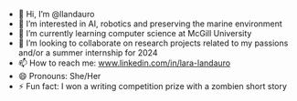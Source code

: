 - 👋 Hi, I’m @llandauro
- 👀 I’m interested in AI, robotics and preserving the marine environment
- 🌱 I’m currently learning computer science at McGill University
- 💞️ I’m looking to collaborate on research projects related to my passions and/or a summer internship for 2024
- 📫 How to reach me: www.linkedin.com/in/lara-landauro
- 😄 Pronouns: She/Her
- ⚡ Fun fact: I won a writing competition prize with a zombien short story

<!---
llandauro/llandauro is a ✨ special ✨ repository because its `README.md` (this file) appears on your GitHub profile.
You can click the Preview link to take a look at your changes.
--->
